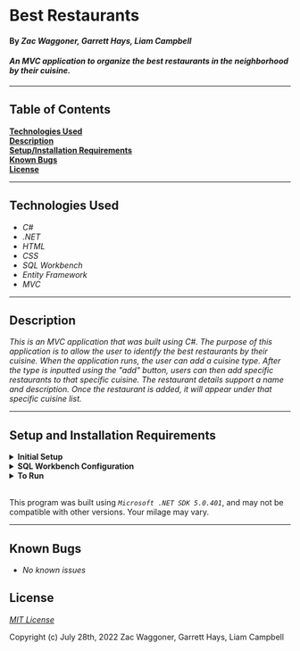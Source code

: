 # Best Restaurants

#### By _**Zac Waggoner, Garrett Hays, Liam Campbell**_  

#### _An MVC application to organize the best restaurants in the neighborhood by their cuisine._  

---

## Table of Contents

**[Technologies Used](#technologies-used)  
[Description](#description)  
[Setup/Installation Requirements](#setup-and-installation-requirements)  
[Known Bugs](#known-bugs)  
[License](#license)**

---

## Technologies Used

* _C#_
* _.NET_
* _HTML_
* _CSS_
* _SQL Workbench_
* _Entity Framework_
* _MVC_

---
## Description

_This is an MVC application that was built using C#. The purpose of this application is to allow the user to identify the best restaurants by their cuisine. When the application runs, the user can add a cuisine type. After the type is inputted using the "add" button, users can then add specific restaurants to that specific cuisine. The restaurant details support a name and description. Once the restaurant is added, it will appear under that specific cuisine list._

---
## Setup and Installation Requirements

<details>
<summary><strong>Initial Setup</strong></summary>
<ol>
<li>Copy the git repository url: https://github.com/GarrettHays/BestRestaurants.Solution
<li>Open a shell program and navigate to your desktop.
<li>Clone the repository for this project using the "git clone" command and including the copied URL.
<li>While still in the shell program, navigate to the root directory of the newly created file named "BestRestaurants.Solution".
<li>From the root directory, navigate to the "BestRestuarants" directory.
<li>Move onto "SQL Workbench" instructions below to re-create database necessary to run this project.
<br>
</details>

<details>
<summary><strong>SQL Workbench Configuration</strong></summary>
<ol>
<li>Create an appsetting.json file in the "BestRestaurants" directory of the project*  
   <pre>BestRestaurants.Solution
   └── BestRestaurants
    └── appsetting.json</pre>
<li> Insert the following code** : <br>

<pre>{
  "ConnectionStrings": {
    "DefaultConnection": "Server=localhost;Port=3306;database=best_restaurants;uid=root;pwd=[YOUR-PASSWORD-HERE];"
  }
}</pre>
<small>*note: you must include your password in the code block section labeled "YOUR-PASSWORD-HERE".</small>
<small>**note: if you plan to push this cloned project to a public-facing repository, remember to add the appsettings.json file to your .gitignore before doing so.</small>

<li>Once "appsettings.json" file has been created, navigate back to SQL Workbench.
<li>Import the database named "best_restaurants.sql" from the root directory of the project.<br><br>
How to Import a Database:
<ol> 
  <li>Open SQL Workbench.
  <li>Navigate to "Administration" tab in SQL Workbench.
  <li>Click "Data Import/Restore".
  <li>Select the radio button "Import from Self-Contained File" and include file path to the sql file of this project you cloned to your machine.
  <li>In "Default Schema to be Imported to" click "New".
  <li>Name the schema "best_restaurants" then click "OK".
  <li>Once named, switch to "Import Progress" tab and click "Start Import".
  
</details>

<details>
<summary><strong>To Run</strong></summary>
Navigate to:  
   <pre>BestRestaurants.Solution
   └── <strong>BestRestaurants</strong></pre>

Run ```$ dotnet restore``` in the console.<br>
Run ```$ dotnet run``` in the console
</details>
<br>

This program was built using *`Microsoft .NET SDK 5.0.401`*, and may not be compatible with other versions. Your milage may vary.

---
## Known Bugs

* _No known issues_

## License

_[MIT License](license)_

Copyright (c) July 28th, 2022 Zac Waggoner, Garrett Hays, Liam Campbell